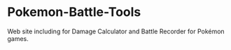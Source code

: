 # Pokemon-Battle-Tools
Web site including for Damage Calculator and Battle Recorder for Pokémon games.
